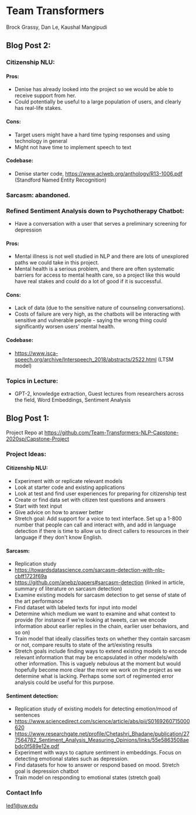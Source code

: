 # Team Transformers

Brock Grassy, Dan Le, Kaushal Mangipudi

## Blog Post 2:
### Citizenship NLU:
#### Pros: 
* Denise has already looked into the project so we would be able to receive support from  her. 
* Could potentially be useful to a large population of users, and clearly has real-life stakes.
#### Cons: 
* Target users might have a hard time typing responses and using technology in general
* Might not have time to implement speech to text
#### Codebase: 
* Denise starter code,  https://www.aclweb.org/anthology/R13-1006.pdf (Standford Named Entity Recognition)

### Sarcasm: abandoned.

### Refined Sentiment Analysis down to Psychotherapy Chatbot: 
* Have a conversation with a user that serves a preliminary screening for depression
#### Pros: 
* Mental illness is not well studied in NLP and there are lots of unexplored paths we could take in this project. 
* Mental health is a serious problem, and there are often systematic barriers for access to mental health care, so a project like this would have real stakes and could do a lot of good if it is successful.
#### Cons: 
* Lack of data (due to the sensitive nature of counseling conversations). 
* Costs of failure are very high, as the chatbots will be interacting with sensitive and vulnerable people - saying the wrong thing could significantly worsen users’ mental health.
#### Codebase: 
* https://www.isca-speech.org/archive/Interspeech_2018/abstracts/2522.html (LTSM model)

### Topics in Lecture: 
* GPT-2, knowledge extraction, Guest lectures from researchers across the field, Word Embeddings, Sentiment Analysis


## Blog Post 1:

Project Repo at https://github.com/Team-Transformers-NLP-Capstone-2020sp/Capstone-Project
### Project Ideas:

#### Citizenship NLU:
* Experiment with or replicate relevant models
* Look at starter code and existing applications
* Look at test and find user experiences for preparing for citizenship test
* Create or find data set with citizen test questions and answers
* Start with text input
* Give advice on how to answer better
* Stretch goal: Add support for a voice to text interface. Set up a 1-800 number that people can call and interact with, and add in language detection if there is time to allow us to direct callers to resources in their language if they don't know English.

#### Sarcasm:
* Replication study
* https://towardsdatascience.com/sarcasm-detection-with-nlp-cbff1723f69a
* https://github.com/anebz/papers#sarcasm-detection (linked in article, summary of literature on sarcasm detection)
* Examine existing models for sarcasm detection to get sense of state of the art performance
* Find dataset with labeled texts for input into model
* Determine which medium we want to examine and what context to provide (for instance if we’re looking at tweets, can we encode information about earlier replies in the chain, earlier user behaviors, and so on)
* Train model that ideally classifies texts on whether they contain sarcasm or not, compare results to state of the art/existing results
* Stretch goals include finding ways to extend existing models to encode relevant information that may be encapsulated in other models/with other information. This is vaguely nebulous at the moment but would hopefully become more clear the more we work on the project as we determine what is lacking. Perhaps some sort of regimented error analysis could be useful for this purpose.

#### Sentiment detection:
* Replication study of existing models for detecting emotion/mood of sentences
* https://www.sciencedirect.com/science/article/abs/pii/S0169260715000620
* https://www.researchgate.net/profile/Chetashri_Bhadane/publication/277564782_Sentiment_Analysis_Measuring_Opinions/links/55e5863508aebdc0f589e12e.pdf
* Experiment with ways to capture sentiment in embeddings. Focus on detecting emotional states such as depression.
* Find datasets for how to answer or respond based on mood. Stretch goal is depression chatbot
* Train model on responding to emotional states (stretch goal)


### Contact Info
led1@uw.edu
